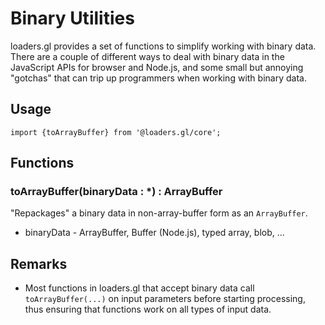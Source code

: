 # Binary Utilities

loaders.gl provides a set of functions to simplify working with binary data. There are a couple of different ways to deal with binary data in the JavaScript APIs for browser and Node.js, and some small but annoying "gotchas" that can trip up programmers when working with binary data.

## Usage

```
import {toArrayBuffer} from '@loaders.gl/core';
```

## Functions

### toArrayBuffer(binaryData : \*) : ArrayBuffer

"Repackages" a binary data in non-array-buffer form as an `ArrayBuffer`.

- binaryData - ArrayBuffer, Buffer (Node.js), typed array, blob, ...

## Remarks

- Most functions in loaders.gl that accept binary data call `toArrayBuffer(...)` on input parameters before starting processing, thus ensuring that functions work on all types of input data.
